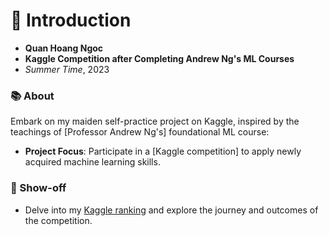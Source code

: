# 🌟 Introduction

- **Quan Hoang Ngoc**
- **Kaggle Competition after Completing Andrew Ng's ML Courses**
- _Summer Time_, 2023

### 📚 About

Embark on my maiden self-practice project on Kaggle, inspired by the teachings of [Professor Andrew Ng's] foundational ML course:

- **Project Focus**: Participate in a [Kaggle competition] to apply newly acquired machine learning skills.

### 🚀 Show-off

- Delve into my [Kaggle ranking](https://www.kaggle.com/competitions/spaceship-titanic/leaderboard) and explore the journey and outcomes of the competition.
